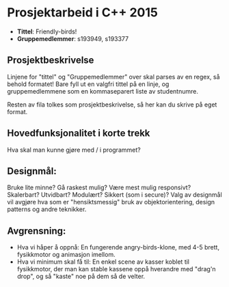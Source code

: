 # Prosjektarbeid i C++ 2015
* **Tittel**: Friendly-birds!
* **Gruppemedlemmer**: s193949, s193377

## Prosjektbeskrivelse
Linjene for "tittel" og "Gruppemedlemmer" over skal parses av en regex, så behold formatet! Bare fyll ut en valgfri tittel på en linje, og gruppemedlemmene som en kommaseparert liste av studentnumre.

Resten av fila tolkes som prosjektbeskrivelse, så her kan du skrive på eget format.

## Hovedfunksjonalitet i korte trekk
Hva skal man kunne gjøre med / i programmet? 

## Designmål: 
Bruke lite minne? Gå raskest mulig? Være mest mulig responsivt? Skalerbart? Utvidbart? Modulært? Sikkert (som i secure)? Valg av designmål vil avgjøre hva som er "hensiktsmessig" bruk av objektorientering, design patterns og andre teknikker.


## Avgrensning:
* Hva vi håper å oppnå: En fungerende angry-birds-klone, med 4-5 brett, fysikkmotor og animasjon imellom.
* Hva vi minimum skal få til: En enkel scene av kasser koblet til fysikkmotor, der man kan stable kassene oppå hverandre med "drag'n drop", og så "kaste" noe på dem så de velter.